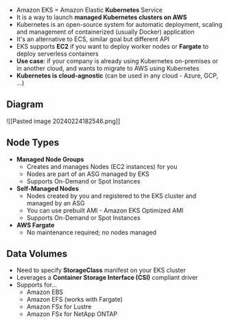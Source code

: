 
- Amazon EKS = Amazon Elastic **Kubernetes** Service
- It is a way to launch **managed Kubernetes clusters on AWS**
- Kubernetes is an open-source system for automatic deployment, scaling and management of containerized (usually Docker) application
- It's an alternative to ECS, similar goal but different API
- EKS supports **EC2** if you want to deploy worker nodes or **Fargate** to deploy serverless containers
- **Use case**: if your company is already using Kubernetes on-premises or in another cloud, and wants to migrate to AWS using Kubernetes
- **Kubernetes is cloud-agnostic** (can be used in any cloud - Azure, GCP, ...)

## Diagram

![[Pasted image 20240224182546.png]]

## Node Types

- **Managed Node Groups**
	- Creates and manages Nodes (EC2 instances) for you
	- Nodes are part of an ASG managed by EKS
	- Supports On-Demand or Spot Instances
- **Self-Managed Nodes**
	- Nodes created by you and registered to the EKS cluster and managed by an ASG
	- You can use prebuilt AMI - Amazon EKS Optimized AMI
	- Supports On-Demand or Spot Instances
- **AWS Fargate**
	- No maintenance required; no nodes managed

## Data Volumes

- Need to specify **StorageClass** manifest on your EKS cluster
- Leverages a **Container Storage Interface (CSI)** compliant driver
- Supports for...
	- Amazon EBS
	- Amazon EFS (works with Fargate)
	- Amazon FSx for Lustre
	- Amazon FSx for NetApp ONTAP